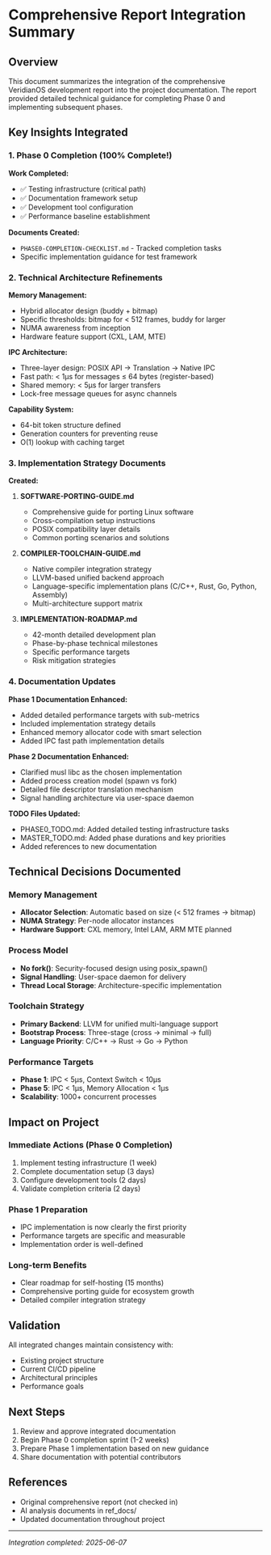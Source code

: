 # Comprehensive Report Integration Summary

## Overview

This document summarizes the integration of the comprehensive VeridianOS development report into the project documentation. The report provided detailed technical guidance for completing Phase 0 and implementing subsequent phases.

## Key Insights Integrated

### 1. Phase 0 Completion (100% Complete!)

**Work Completed:**
- ✅ Testing infrastructure (critical path)
- ✅ Documentation framework setup
- ✅ Development tool configuration
- ✅ Performance baseline establishment

**Documents Created:**
- `PHASE0-COMPLETION-CHECKLIST.md` - Tracked completion tasks
- Specific implementation guidance for test framework

### 2. Technical Architecture Refinements

**Memory Management:**
- Hybrid allocator design (buddy + bitmap)
- Specific thresholds: bitmap for < 512 frames, buddy for larger
- NUMA awareness from inception
- Hardware feature support (CXL, LAM, MTE)

**IPC Architecture:**
- Three-layer design: POSIX API → Translation → Native IPC
- Fast path: < 1μs for messages ≤ 64 bytes (register-based)
- Shared memory: < 5μs for larger transfers
- Lock-free message queues for async channels

**Capability System:**
- 64-bit token structure defined
- Generation counters for preventing reuse
- O(1) lookup with caching target

### 3. Implementation Strategy Documents

**Created:**
1. **SOFTWARE-PORTING-GUIDE.md**
   - Comprehensive guide for porting Linux software
   - Cross-compilation setup instructions
   - POSIX compatibility layer details
   - Common porting scenarios and solutions

2. **COMPILER-TOOLCHAIN-GUIDE.md**
   - Native compiler integration strategy
   - LLVM-based unified backend approach
   - Language-specific implementation plans (C/C++, Rust, Go, Python, Assembly)
   - Multi-architecture support matrix

3. **IMPLEMENTATION-ROADMAP.md**
   - 42-month detailed development plan
   - Phase-by-phase technical milestones
   - Specific performance targets
   - Risk mitigation strategies

### 4. Documentation Updates

**Phase 1 Documentation Enhanced:**
- Added detailed performance targets with sub-metrics
- Included implementation strategy details
- Enhanced memory allocator code with smart selection
- Added IPC fast path implementation details

**Phase 2 Documentation Enhanced:**
- Clarified musl libc as the chosen implementation
- Added process creation model (spawn vs fork)
- Detailed file descriptor translation mechanism
- Signal handling architecture via user-space daemon

**TODO Files Updated:**
- PHASE0_TODO.md: Added detailed testing infrastructure tasks
- MASTER_TODO.md: Added phase durations and key priorities
- Added references to new documentation

## Technical Decisions Documented

### Memory Management
- **Allocator Selection**: Automatic based on size (< 512 frames → bitmap)
- **NUMA Strategy**: Per-node allocator instances
- **Hardware Support**: CXL memory, Intel LAM, ARM MTE planned

### Process Model
- **No fork()**: Security-focused design using posix_spawn()
- **Signal Handling**: User-space daemon for delivery
- **Thread Local Storage**: Architecture-specific implementation

### Toolchain Strategy
- **Primary Backend**: LLVM for unified multi-language support
- **Bootstrap Process**: Three-stage (cross → minimal → full)
- **Language Priority**: C/C++ → Rust → Go → Python

### Performance Targets
- **Phase 1**: IPC < 5μs, Context Switch < 10μs
- **Phase 5**: IPC < 1μs, Memory Allocation < 1μs
- **Scalability**: 1000+ concurrent processes

## Impact on Project

### Immediate Actions (Phase 0 Completion)
1. Implement testing infrastructure (1 week)
2. Complete documentation setup (3 days)
3. Configure development tools (2 days)
4. Validate completion criteria (2 days)

### Phase 1 Preparation
- IPC implementation is now clearly the first priority
- Performance targets are specific and measurable
- Implementation order is well-defined

### Long-term Benefits
- Clear roadmap for self-hosting (15 months)
- Comprehensive porting guide for ecosystem growth
- Detailed compiler integration strategy

## Validation

All integrated changes maintain consistency with:
- Existing project structure
- Current CI/CD pipeline
- Architectural principles
- Performance goals

## Next Steps

1. Review and approve integrated documentation
2. Begin Phase 0 completion sprint (1-2 weeks)
3. Prepare Phase 1 implementation based on new guidance
4. Share documentation with potential contributors

## References

- Original comprehensive report (not checked in)
- AI analysis documents in ref_docs/
- Updated documentation throughout project

---

*Integration completed: 2025-06-07*